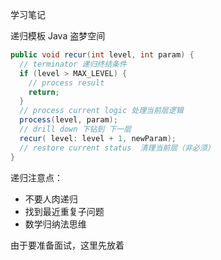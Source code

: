 学习笔记

递归模板 Java
盗梦空间
```java
public void recur(int level, int param) { 
  // terminator 递归终结条件
  if (level > MAX_LEVEL) { 
    // process result 
    return; 
  }
  // process current logic 处理当前层逻辑
  process(level, param); 
  // drill down 下钻到 下一层
  recur( level: level + 1, newParam); 
  // restore current status  清理当前层（非必须）
}
```

递归注意点：

- 不要人肉递归
- 找到最近重复子问题
- 数学归纳法思维

由于要准备面试，这里先放着
